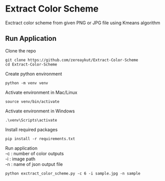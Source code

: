 # Extract Color Scheme
Exctract color scheme from given PNG or JPG file using Kmeans algorithm

## Run Application
Clone the repo
```shell
git clone https://github.com/zereaykut/Extract-Color-Scheme
cd Extract-Color-Scheme
```

Create python environment
```shell
python -m venv venv
```

Activate environment in Mac/Linux 
```shell
source venv/bin/activate
```

Activate environment in Windows 
```shell
.\venv\Scripts\activate
```

Install required packages
```shell
pip install -r requirements.txt
```

Run application <br>
-c : number of color outputs <br>
-i : image path <br>
-n : name of json output file
```shell
python exctract_color_scheme.py -c 6 -i sample.jpg -n sample
```
